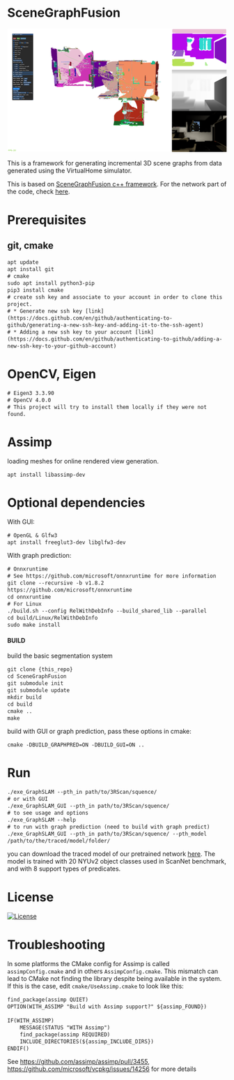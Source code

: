 # SceneGraphFusion
![teaser](img/teaser.png)

This is a framework for generating incremental 3D scene graphs from data generated using the VirtualHome simulator.

This is based on [SceneGraphFusion c++ framework](https://github.com/ShunChengWu/SceneGraphFusion). For the network part of the code, check [here](https://github.com/ShunChengWu/3DSSG).

# Prerequisites
## git, cmake
```
apt update
apt install git
# cmake
sudo apt install python3-pip
pip3 install cmake
# create ssh key and associate to your account in order to clone this project.
# * Generate new ssh key [link](https://docs.github.com/en/github/authenticating-to-github/generating-a-new-ssh-key-and-adding-it-to-the-ssh-agent)
# * Adding a new ssh key to your account [link](https://docs.github.com/en/github/authenticating-to-github/adding-a-new-ssh-key-to-your-github-account)
```
# OpenCV, Eigen
```
# Eigen3 3.3.90  
# OpenCV 4.0.0  
# This project will try to install them locally if they were not found.
```
# Assimp
loading meshes for online rendered view generation. 
```
apt install libassimp-dev
```

# Optional dependencies
With GUI:
```
# OpenGL & Glfw3
apt install freeglut3-dev libglfw3-dev

```
With graph prediction:
```
# Onnxruntime
# See https://github.com/microsoft/onnxruntime for more information
git clone --recursive -b v1.8.2 https://github.com/microsoft/onnxruntime
cd onnxruntime
# For Linux
./build.sh --config RelWithDebInfo --build_shared_lib --parallel
cd build/Linux/RelWithDebInfo
sudo make install
```

#### BUILD
build the basic segmentation system 
```
git clone {this_repo}
cd SceneGraphFusion
git submodule init
git submodule update
mkdir build
cd build
cmake ..
make
```
build with GUI or graph prediction, pass these options in cmake:
```
cmake -DBUILD_GRAPHPRED=ON -DBUILD_GUI=ON ..
```

# Run
```
./exe_GraphSLAM --pth_in path/to/3RScan/squence/
# or with GUI
./exe_GraphSLAM_GUI --pth_in path/to/3RScan/squence/
# to see usage and options 
./exe_GraphSLAM --help
# to run with graph prediction (need to build with graph predict)
./exe_GraphSLAM_GUI --pth_in path/to/3RScan/squence/ --pth_model /path/to/the/traced/model/folder/
```

you can download the traced model of our pretrained network [here](https://drive.google.com/file/d/1_745ofaOUyP_iFK8A3cSW60L4V7TlWa7/view?usp=sharing). 
The model is trained with 20 NYUv2 object classes used in ScanNet benchmark, and with 8 support types of predicates. 


# License
[![License](https://img.shields.io/badge/License-BSD%202--Clause-orange.svg)](https://opensource.org/licenses/BSD-2-Clause)

# Troubleshooting

In some platforms the CMake config for Assimp is called `assimpConfig.cmake` and
in others `AssimpConfig.cmake`. This mismatch can lead to CMake not finding the
library despite being available in the system. If this is the case, edit
`cmake/UseAssimp.cmake` to look like this:

```
find_package(assimp QUIET)
OPTION(WITH_ASSIMP "Build with Assimp support?" ${assimp_FOUND})

IF(WITH_ASSIMP)
    MESSAGE(STATUS "WITH Assimp")
    find_package(assimp REQUIRED)
    INCLUDE_DIRECTORIES(${assimp_INCLUDE_DIRS})
ENDIF()
```

See https://github.com/assimp/assimp/pull/3455,
https://github.com/microsoft/vcpkg/issues/14256 for more details
